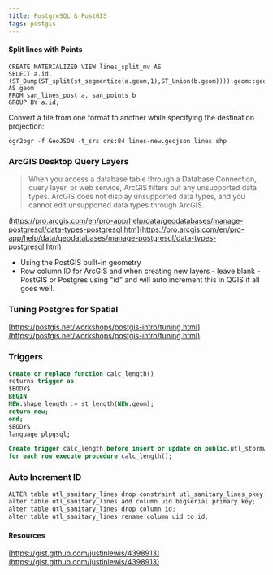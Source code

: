 ```yaml
---
title: PostgreSQL & PostGIS
tags: postgis
---
```


#### Split lines with Points
```
CREATE MATERIALIZED VIEW lines_split_mv AS
SELECT a.id, (ST_Dump(ST_split(st_segmentize(a.geom,1),ST_Union(b.geom)))).geom::geometry(LINESTRING) AS geom 
FROM san_lines_post a, san_points b
GROUP BY a.id;
```

Convert a file from one format to another while specifying the destination projection:

```
ogr2ogr -f GeoJSON -t_srs crs:84 lines-new.geojson lines.shp
```

### ArcGIS Desktop Query Layers
> When you access a database table through a Database Connection, query layer, or web service, ArcGIS filters out any unsupported data types. ArcGIS does not display unsupported data types, and you cannot edit unsupported data types through ArcGIS.

(https://pro.arcgis.com/en/pro-app/help/data/geodatabases/manage-postgresql/data-types-postgresql.htm](https://pro.arcgis.com/en/pro-app/help/data/geodatabases/manage-postgresql/data-types-postgresql.htm)
- Using the PostGIS built-in geometry
- Row column ID for ArcGIS and when creating new layers - leave blank - PostGIS or Postgres using "id" and will auto increment this in QGIS if all goes well.

### Tuning Postgres for Spatial
[https://postgis.net/workshops/postgis-intro/tuning.html](https://postgis.net/workshops/postgis-intro/tuning.html)

### Triggers
```sql
Create or replace function calc_length()
returns trigger as
$BODY$
BEGIN
NEW.shape_length := st_length(NEW.geom);
return new;
end;
$BODY$
language plpgsql;

Create trigger calc_length before insert or update on public.utl_stormwater_stm_lines
for each row execute procedure calc_length();
```

### Auto Increment ID

```powershell
ALTER table utl_sanitary_lines drop constraint utl_sanitary_lines_pkey;
alter table utl_sanitary_lines add column uid bigserial primary key;
alter table utl_sanitary_lines drop column id;
alter table utl_sanitary_lines rename column uid to id;
```
#### Resources

[https://gist.github.com/justinlewis/4398913](https://gist.github.com/justinlewis/4398913)